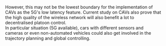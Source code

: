  However, this may not be the lowest boundary for the implementation of CAVs as the 5G's low latency feature. Current study on CAVs also prove that the high quality of the wireless network will also benefit a lot to decentralised platoon control. \
 In particular situation (5G available), cars with different sensors and cameras or even non-automated vehicles could also get involved in the trajectory planning and global controlling. 